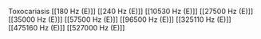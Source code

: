 Toxocariasis
[[180 Hz (E)]]
[[240 Hz (E)]]
[[10530 Hz (E)]]
[[27500 Hz (E)]]
[[35000 Hz (E)]]
[[57500 Hz (E)]]
[[96500 Hz (E)]]
[[325110 Hz (E)]]
[[475160 Hz (E)]]
[[527000 Hz (E)]]
